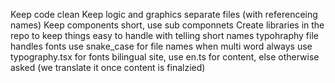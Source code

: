 Keep code clean 
Keep logic and graphics separate files (with referenceing names) 
Keep components short, use sub componnets 
Create libraries in the repo to keep things easy to handle with telling short names 
typohraphy file handles fonts 
use snake_case for file names when multi word 
always use typography.tsx for fonts 
bilingual site, use en.ts for content, else otherwise asked (we translate it once content is finalzied)
